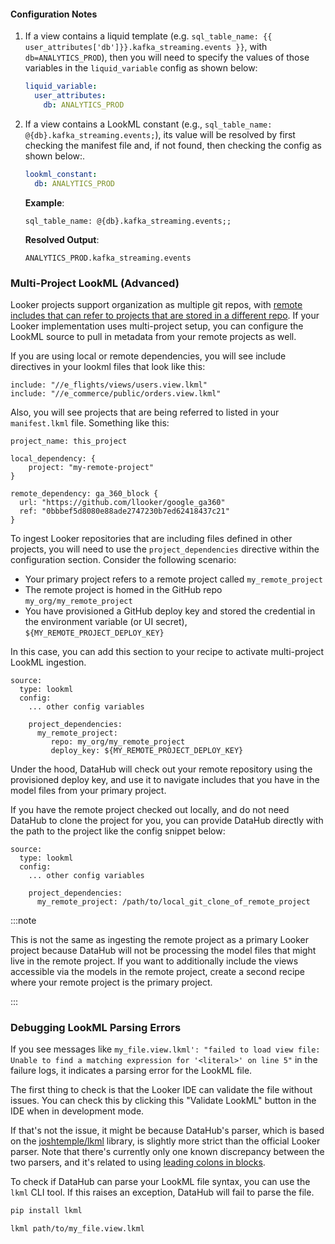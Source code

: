 #### Configuration Notes

1. If a view contains a liquid template (e.g. `sql_table_name: {{ user_attributes['db']}}.kafka_streaming.events }}`, with `db=ANALYTICS_PROD`), then you will need to specify the values of those variables in the `liquid_variable` config as shown below:

   ```yml
   liquid_variable:
     user_attributes:
       db: ANALYTICS_PROD
   ```

2. If a view contains a LookML constant (e.g., `sql_table_name: @{db}.kafka_streaming.events;`), its value will be resolved by first checking the manifest file and, if not found, then checking the config as shown below:.

   ```yml
   lookml_constant:
     db: ANALYTICS_PROD
   ```

   **Example**:

   ```lkml
   sql_table_name: @{db}.kafka_streaming.events;;
   ```

   **Resolved Output**:

   ```
   ANALYTICS_PROD.kafka_streaming.events
   ```

### Multi-Project LookML (Advanced)

Looker projects support organization as multiple git repos, with [remote includes that can refer to projects that are stored in a different repo](https://cloud.google.com/looker/docs/importing-projects#include_files_from_an_imported_project). If your Looker implementation uses multi-project setup, you can configure the LookML source to pull in metadata from your remote projects as well.

If you are using local or remote dependencies, you will see include directives in your lookml files that look like this:

```
include: "//e_flights/views/users.view.lkml"
include: "//e_commerce/public/orders.view.lkml"
```

Also, you will see projects that are being referred to listed in your `manifest.lkml` file. Something like this:

```
project_name: this_project

local_dependency: {
    project: "my-remote-project"
}

remote_dependency: ga_360_block {
  url: "https://github.com/llooker/google_ga360"
  ref: "0bbbef5d8080e88ade2747230b7ed62418437c21"
}
```

To ingest Looker repositories that are including files defined in other projects, you will need to use the `project_dependencies` directive within the configuration section.
Consider the following scenario:

- Your primary project refers to a remote project called `my_remote_project`
- The remote project is homed in the GitHub repo `my_org/my_remote_project`
- You have provisioned a GitHub deploy key and stored the credential in the environment variable (or UI secret), `${MY_REMOTE_PROJECT_DEPLOY_KEY}`

In this case, you can add this section to your recipe to activate multi-project LookML ingestion.

```
source:
  type: lookml
  config:
    ... other config variables

    project_dependencies:
      my_remote_project:
         repo: my_org/my_remote_project
         deploy_key: ${MY_REMOTE_PROJECT_DEPLOY_KEY}
```

Under the hood, DataHub will check out your remote repository using the provisioned deploy key, and use it to navigate includes that you have in the model files from your primary project.

If you have the remote project checked out locally, and do not need DataHub to clone the project for you, you can provide DataHub directly with the path to the project like the config snippet below:

```
source:
  type: lookml
  config:
    ... other config variables

    project_dependencies:
      my_remote_project: /path/to/local_git_clone_of_remote_project
```

:::note

This is not the same as ingesting the remote project as a primary Looker project because DataHub will not be processing the model files that might live in the remote project. If you want to additionally include the views accessible via the models in the remote project, create a second recipe where your remote project is the primary project.

:::

### Debugging LookML Parsing Errors

If you see messages like `my_file.view.lkml': "failed to load view file: Unable to find a matching expression for '<literal>' on line 5"` in the failure logs, it indicates a parsing error for the LookML file.

The first thing to check is that the Looker IDE can validate the file without issues. You can check this by clicking this "Validate LookML" button in the IDE when in development mode.

If that's not the issue, it might be because DataHub's parser, which is based on the [joshtemple/lkml](https://github.com/joshtemple/lkml) library, is slightly more strict than the official Looker parser.
Note that there's currently only one known discrepancy between the two parsers, and it's related to using [leading colons in blocks](https://github.com/joshtemple/lkml/issues/90).

To check if DataHub can parse your LookML file syntax, you can use the `lkml` CLI tool. If this raises an exception, DataHub will fail to parse the file.

```sh
pip install lkml

lkml path/to/my_file.view.lkml
```
